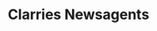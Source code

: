 ---
title: "Clarries Newsagents"
url: /wellington-central-wellington/clarries-newsagents/
shop: Lebensmittel
---